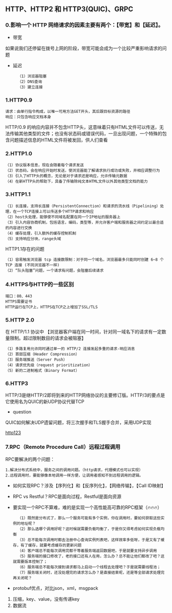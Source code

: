 ## HTTP、HTTP2 和 HTTP3(QUIC)、GRPC

### 0.影响一个 HTTP 网络请求的因素主要有两个：【带宽】和【延迟】。

- 带宽

如果说我们还停留在拨号上网的阶段，带宽可能会成为一个比较严重影响请求的问题

- 延迟

        （1）浏览器阻塞
        （2）DNS查询
        （3）建立连接

### 1.HTTP0.9

    请求：由单行指令构成，以唯一可用方法GET开头，其后跟目标资源的路径
    响应：只包含响应文档本身

HTTP/0.9 的响应内容并不包含HTTP头，这意味着只有HTML文件可以传送，无法传输其他类型的文件；也没有状态码或错误代码，一旦出现问题，一个特殊的包含问题描述信息的HTML文件将被发回，供人们查看

### 2.HTTP1.0

    （1）协议版本信息，现在会随着每个请求发送
    （2）状态码，会在响应开始时发送，使浏览器能了解请求执行成功或失败，并相应调整行为
    （3）引入了HTTP头的概念，无论是对于请求还是响应，允许传输元数据
    （4）在新HTTP头的帮助下，具备了传输除纯文本HTML文件以外其他类型文档的能力

### 3.HTTP1.1

    （1）长连接，支持长连接（PersistentConnection）和请求的流水线（Pipelining）处理，在一个TCP连接上可以传送多个HTTP请求和响应
    （2）host头处理，能够使不同域名配置在同一个IP地址的服务器上
    （3）引入内容协商机制，包括语言，编码，类型等，并允许客户端和服务器之间约定以最合适的内容进行交换
    （4）缓存处理，引入额外的缓存控制机制
    （5）支持响应分块，range头域

HTTP1.1存在的问题

    （1）容易触发浏览器 tcp 连接数限制：对于同一个域名，浏览器最多只能同时创建 6~8 个 TCP 连接 (不同浏览器不一样)
    （2）“队头阻塞”问题，一个请求有问题，会阻塞后续请求

### 4.HTTPS与HTTP的一些区别

    端口：80、443
    HTTPS需要证书
    HTTP运行在TCP上，HTTPS在TCP之上增加了SSL/TLS

### 5.HTTP 2.0

在 HTTP/1.1 协议中 【浏览器客户端在同一时间，针对同一域名下的请求有一定数量限制。超过限制数目的请求会被阻塞】

    （1）多路复用允许同时通过单一的 HTTP/2 连接发起多重的请求-响应消息
    （2）首部压缩（Header Compression）
    （3）服务端推送（Server Push）
    （4）请求优先级（request prioritization）
    （5）新的二进制格式（Binary Format）


### 6.HTTP3

HTTP/3是继HTTP/2即将到来的HTTP网络协议的主要修订版。HTTP/3的要点是它使用名为QUIC的新UDP协议代替TCP

- question

 QUIC如何解决UDP遗留问题，将三次握手和TLS握手合并，采用UDP实现


[http123](https://www.bilibili.com/video/BV1vv4y1U77y/?spm_id_from=333.337.search-card.all.click&vd_source=7729b7ed5590ea706aa1776774852022)

 ### 7.RPC（Remote Procedure Call）远程过程调用

RPC要解决的两个问题：

    1.解决分布式系统中，服务之间的调用问题。（http请求，代理模式也可以实现）
    2.远程调用时，要能够像本地调用一样方便，让调用者感知不到远程调用的逻辑。

- 如何实现RPC？涉及【序列化】和【反序列化】，【网络传输】，【Call ID映射】

- RPC vs Restful？RPC是面向过程，Restful是面向资源

- 要实现一个RPC不算难，难的是实现一个高性能高可靠的RPC框架（🔥🔥🔥）

        （1）既然是分布式了，那么一个服务可能有多个实例，你在调用时，要如何获取这些实例的地址呢？
        （2）那么选哪个调用好呢？这时候就需要负载均衡了，于是你又得考虑如何实现负载均衡
        （3）总不能每次调用时都去注册中心查询实例列表吧，这样效率多低呀，于是又有了缓存，有了缓存，就要考虑缓存的更新问题
        （4）客户端总不能每次调用完都干等着服务端返回数据吧，于是就要支持异步调用
        （5）服务端的接口修改了，老的接口还有人在用，怎么办？总不能让他们都改了吧？这就需要版本控制了；
        （6）服务端总不能每次接到请求都马上启动一个线程去处理吧？于是就需要线程池；
        （7）服务端关闭时，还没处理完的请求怎么办？是直接结束呢，还是等全部请求处理完再关闭呢？


- protobuf优点，对比json，xml，msgpack

1. 压缩，key、value，没有传递key
2. 数据流

